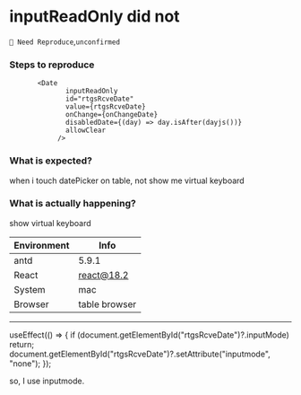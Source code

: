 # inputReadOnly did not

`🤔 Need Reproduce`,`unconfirmed`

### Steps to reproduce

           <Date
                  inputReadOnly
                  id="rtgsRcveDate"
                  value={rtgsRcveDate}
                  onChange={onChangeDate}
                  disabledDate={(day) => day.isAfter(dayjs())}
                  allowClear
                />

### What is expected?

when i touch datePicker on table, not show me virtual keyboard

### What is actually happening?

show virtual keyboard

| Environment | Info          |
| ----------- | ------------- |
| antd        | 5.9.1         |
| React       | react@18.2    |
| System      | mac           |
| Browser     | table browser |

---

useEffect(() => {
if (document.getElementById("rtgsRcveDate")?.inputMode) return;
document.getElementById("rtgsRcveDate")?.setAttribute("inputmode", "none");
});

so, I use inputmode.

<!-- generated by ant-design-issue-helper. DO NOT REMOVE -->
